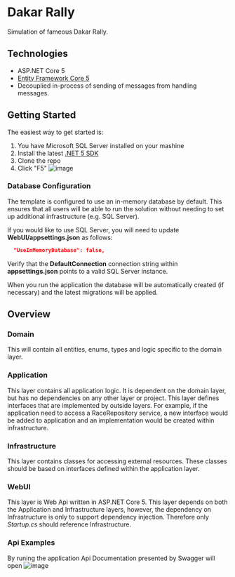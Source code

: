 # Dakar Rally 

Simulation of fameous Dakar Rally.

## Technologies

* ASP.NET Core 5
* [Entity Framework Core 5](https://docs.microsoft.com/en-us/ef/core/)
* Decouplied in-process of sending of messages from handling messages.

## Getting Started

The easiest way to get started is:

 1. You have Microsoft SQL Server installed on your mashine
 2. Install the latest [.NET 5 SDK](https://dotnet.microsoft.com/download/dotnet/5.0)
 3. Clone the repo
 4. Click "F5"
![image](https://user-images.githubusercontent.com/43738975/117586394-2bf8f700-b118-11eb-8613-31815e295182.png)

### Database Configuration

The template is configured to use an in-memory database by default. This ensures that all users will be able to run the solution without needing to set up additional infrastructure (e.g. SQL Server).

If you would like to use SQL Server, you will need to update **WebUI/appsettings.json** as follows:

```json
  "UseInMemoryDatabase": false,
```

Verify that the **DefaultConnection** connection string within **appsettings.json** points to a valid SQL Server instance. 

When you run the application the database will be automatically created (if necessary) and the latest migrations will be applied.

## Overview

### Domain

This will contain all entities, enums, types and logic specific to the domain layer.

### Application

This layer contains all application logic. It is dependent on the domain layer, but has no dependencies on any other layer or project. This layer defines interfaces that are implemented by outside layers. For example, if the application need to access a RaceRepository service, a new interface would be added to application and an implementation would be created within infrastructure.

### Infrastructure

This layer contains classes for accessing external resources. These classes should be based on interfaces defined within the application layer.

### WebUI

This layer is Web Api written in ASP.NET Core 5. This layer depends on both the Application and Infrastructure layers, however, the dependency on Infrastructure is only to support dependency injection. Therefore only *Startup.cs* should reference Infrastructure.

### Api Examples

By runing the application Api Documentation presented by Swagger will open 
![image](https://user-images.githubusercontent.com/43738975/117586620-99f1ee00-b119-11eb-9f8f-47a3e1b126d5.png)

